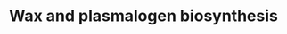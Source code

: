 ---
annotations:
- type: Pathway Ontology
  value: classic metabolic pathway
authors:
- ReactomeTeam
- MirellaKalafati
description: Waxes are esters of long chain fatty acids and long chain fatty alcohols
  that play an important role in protecting the skin surface from drying and abrasion
  (Cheng & Russell 2004a,b). Plasmalogens are an abundant subclass of phospholipids.
  While their functions are not well understood, defects in their metabolism are associated
  with serious human disease (de Vet et al. 1999; Nagan and Zoeller 2001). The biosynthesis
  of these two classes of molecules both start with the reduction of palmitoyl-CoA
  (PALM-CoA) to hexadecan-1-ol (HXOL) so it is convenient to group them here.  View
  original pathway at [http://www.reactome.org/PathwayBrowser/#DIAGRAM=8848584 Reactome].
last-edited: 2021-01-25
organisms:
- Homo sapiens
redirect_from:
- /index.php/Pathway:WP3790
- /instance/WP3790
schema-jsonld:
- '@context': https://schema.org/
  '@id': https://wikipathways.github.io/pathways/WP3790.html
  '@type': Dataset
  creator:
    '@type': Organization
    name: WikiPathways
  description: Waxes are esters of long chain fatty acids and long chain fatty alcohols
    that play an important role in protecting the skin surface from drying and abrasion
    (Cheng & Russell 2004a,b). Plasmalogens are an abundant subclass of phospholipids.
    While their functions are not well understood, defects in their metabolism are
    associated with serious human disease (de Vet et al. 1999; Nagan and Zoeller 2001).
    The biosynthesis of these two classes of molecules both start with the reduction
    of palmitoyl-CoA (PALM-CoA) to hexadecan-1-ol (HXOL) so it is convenient to group
    them here.  View original pathway at [http://www.reactome.org/PathwayBrowser/#DIAGRAM=8848584
    Reactome].
  keywords:
  - FAR2
  - CoA-SH
  - GNPAT:AGPS complex
  - ARACOH
  - 'AGPS '
  - PalmCoA
  - AWAT1
  - FAR1
  - 1-Palmitoyl
  - phosphate
  - PALM-PALM
  - 'GNPAT '
  - Acyl-CoA
  - H+
  - PALM-CoA
  - DHAP
  - HXDG3P
  - PALM
  - atR-PALM
  - atROL
  - 'FAD '
  - NADPH
  - GO3P
  - NADP+
  - AWAT2
  - dihydroxyacetone
  - DHRS7B
  - arachidyl ester
  - HXOL
  license: CC0
  name: Wax and plasmalogen biosynthesis
seo: CreativeWork
title: Wax and plasmalogen biosynthesis
wpid: WP3790
---